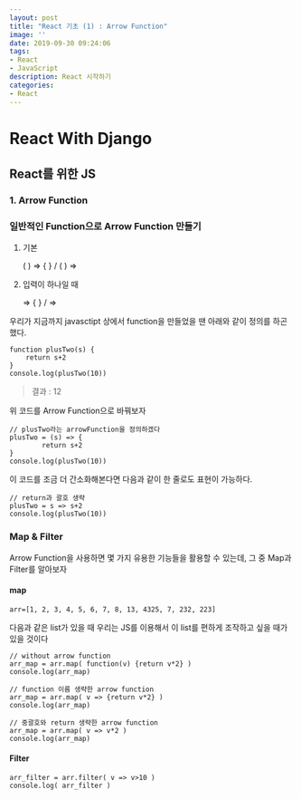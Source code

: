 ```yaml
---
layout: post
title: "React 기초 (1) : Arrow Function"
image: ''
date: 2019-09-30 09:24:06
tags: 
- React
- JavaScript
description: React 시작하기 
categories:
- React
---
```


# React With Django
## React를 위한 JS
### 1. Arrow Function

### 일반적인 Function으로 Arrow Function 만들기
1. 기본
    
	( ) => { } / ( ) =>

2. 입력이 하나일 때 

	=> { } / =>


우리가 지금까지 javasctipt 상에서 function을 만들었을 땐 아래와 같이 정의를 하곤 했다.

    function plusTwo(s) {
    	return s+2
    } 
    console.log(plusTwo(10))

> 결과 : 
>12

위 코드를 Arrow Function으로 바꿔보자

    // plusTwo라는 arrowFunction을 정의하겠다
    plusTwo = (s) => {
    		return s+2
    } 
    console.log(plusTwo(10))

이 코드를 조금 더 간소화해본다면 다음과 같이 한 줄로도 표현이 가능하다.

    // return과 괄호 생략
    plusTwo = s => s+2
    console.log(plusTwo(10))

### Map & Filter
Arrow Function을 사용하면 몇 가지 유용한 기능들을 활용할 수 있는데,
그 중 Map과 Filter를 알아보자
#### map

    arr=[1, 2, 3, 4, 5, 6, 7, 8, 13, 4325, 7, 232, 223]

다음과 같은 list가 있을 때 
우리는 JS를 이용해서 이 list를 편하게 조작하고 싶을 때가 있을 것이다

    // without arrow function
    arr_map = arr.map( function(v) {return v*2} )
    console.log(arr_map)

    // function 이름 생략한 arrow function
    arr_map = arr.map( v => {return v*2} )
    console.log(arr_map)

	// 중괄호와 return 생략한 arrow function
    arr_map = arr.map( v => v*2 )
    console.log(arr_map)


#### Filter

    arr_filter = arr.filter( v => v>10 )
    console.log( arr_filter )

